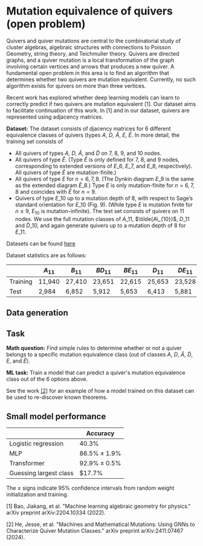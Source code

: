 # Mutation equivalence of quivers (open problem)

Quivers and quiver mutations are central to the combinatorial study of cluster algebras, algebraic structures with connections to Poisson Geometry, string theory, and Teichmuller theory. Quivers are directed graphs, and a quiver mutation is a local transformation of the graph involving certain vertices and arrows that produces a new quiver. A fundamental open problem in this area is to find an algorithm that determines whether two quivers are mutation equivalent. Currently, no such algorithm exists for quivers on more than three vertices.  

Recent work has explored whether deep learning models can learn to correctly predict if two quivers are mutation equivalent \[1\]. Our dataset aims to facilitate continuation of this work. In \[1\] and in our dataset, quivers are represented using adjacency matrices. 

**Dataset:** The dataset consists of djacency matrices for 6 different equivalence classes of quivers (types $A$, $D$, $\tilde{A}$, $E$, $\tilde{E}$. In more detail, the training set consists of
- All quivers of types $A$, $D$, $\tilde{A}$, and $\tilde{D}$ on 7, 8, 9, and 10 nodes.
- All quivers of type $\tilde{E}$. (Type $\tilde{E}$ is only defined for 7, 8, and 9 nodes, corresponding to extended versions of $E\_6$, $E\_7$, and $E\_8$, respectively). All quivers of type $\tilde{E}$ are mutation-finite.)
- All quivers of type $E$ for $n = 6, 7, 8$. (The Dynkin diagram $E\_9$ is the same as the extended diagram $\tilde{E}\_8$.) Type $E$ is only mutation-finite for $n = 6, 7, 8$ and coincides with $\tilde{E}$ for $n = 9$.
- Quivers of type $E\_{10}$ up to a mutation depth of 8, with respect to Sage’s standard orientation for $E\_{10}$ (Fig. 9). (While type $E$ is mutation finite for $n \leq 9$, $E_{10}$ is mutation-infinite).
The test set consists of quivers on 11 nodes. We use the full mutation classes of $A\_{11}$, $\tilde{A\_{10}}$, $D\_{11}$ and $\tilde{D}\_{10}$, and again generate quivers up to a mutation depth of 8 for $E\_{11}$.

Datasets can be found [here](https://drive.google.com/file/d/1UmRLOhNq2mX6s4NQPIgciuGG9HfvrKWC/view?usp=sharing)

Dataset statistics are as follows:

| | $A_{11}$ | $B_{11}$ | $BD_{11}$ | $BE_{11}$ | $D_{11}$ | $DE_{11}$ | $E_{11}$ | Total |
|---|---|--|---|---|---|----|----|---|
| Training | 11,940 | 27,410 | 23,651 | 22,615 | 25,653 | 23,528 | 28,998 | 163,795 |
| Test | 2,984 | 6,852 | 5,912 | 5,653 | 6,413 | 5,881 | 7,249 | 40,944 |


## Data generation

## Task

**Math question:** Find simple rules to determine whether or not a quiver belongs to a specific mutation equivalence class (out of classes $A$, $D$, $\tilde{A}$, $\tilde{D}$, $E$, and $\tilde{E}$).

**ML task:** Train a model that can predict a quiver's mutation equivalence class out of the 6 options above.

See the work [\[2\]](https://arxiv.org/abs/2411.07467) for an example of how a model trained on this dataset can be used to re-discover known theorems.

## Small model performance

|  | Accuracy | 
|----------|----------|
| Logistic regression | $40.3\%$ |
| MLP | $86.5\% \pm 1.9\%$ | 
| Transformer | $92.9\% \pm 0.5\%$ |
| Guessing largest class | $17.7\% |

The $\pm$ signs indicate 95% confidence intervals from random weight initialization and training.

\[1\] Bao, Jiakang, et al. "Machine learning algebraic geometry for physics." arXiv preprint arXiv:2204.10334 (2022).

\[2\] He, Jesse, et al. "Machines and Mathematical Mutations: Using GNNs to Characterize Quiver Mutation Classes." arXiv preprint arXiv:2411.07467 (2024).
